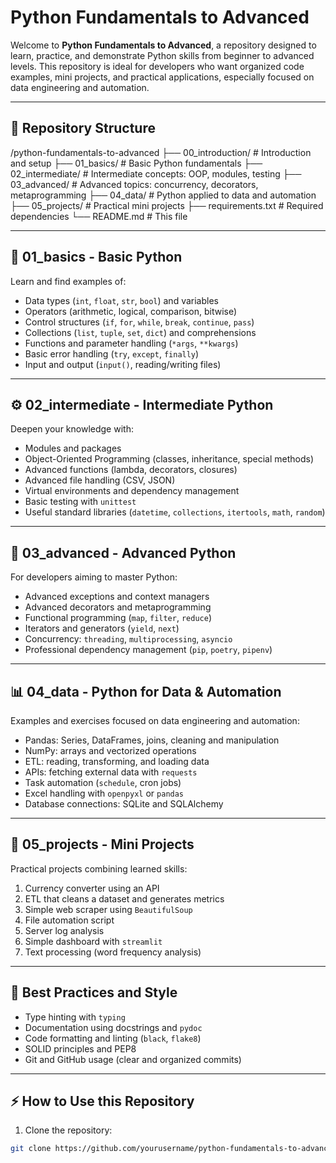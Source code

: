 # Python Fundamentals to Advanced

Welcome to **Python Fundamentals to Advanced**, a repository designed to learn, practice, and demonstrate Python skills from beginner to advanced levels. This repository is ideal for developers who want organized code examples, mini projects, and practical applications, especially focused on data engineering and automation.

---

## 📂 Repository Structure

/python-fundamentals-to-advanced
├── 00_introduction/ # Introduction and setup
├── 01_basics/ # Basic Python fundamentals
├── 02_intermediate/ # Intermediate concepts: OOP, modules, testing
├── 03_advanced/ # Advanced topics: concurrency, decorators, metaprogramming
├── 04_data/ # Python applied to data and automation
├── 05_projects/ # Practical mini projects
├── requirements.txt # Required dependencies
└── README.md # This file


---

## 🧩 01_basics - Basic Python

Learn and find examples of:

- Data types (`int`, `float`, `str`, `bool`) and variables
- Operators (arithmetic, logical, comparison, bitwise)
- Control structures (`if`, `for`, `while`, `break`, `continue`, `pass`)
- Collections (`list`, `tuple`, `set`, `dict`) and comprehensions
- Functions and parameter handling (`*args`, `**kwargs`)
- Basic error handling (`try`, `except`, `finally`)
- Input and output (`input()`, reading/writing files)

---

## ⚙️ 02_intermediate - Intermediate Python

Deepen your knowledge with:

- Modules and packages
- Object-Oriented Programming (classes, inheritance, special methods)
- Advanced functions (lambda, decorators, closures)
- Advanced file handling (CSV, JSON)
- Virtual environments and dependency management
- Basic testing with `unittest`
- Useful standard libraries (`datetime`, `collections`, `itertools`, `math`, `random`)

---

## 🚀 03_advanced - Advanced Python

For developers aiming to master Python:

- Advanced exceptions and context managers
- Advanced decorators and metaprogramming
- Functional programming (`map`, `filter`, `reduce`)
- Iterators and generators (`yield`, `next`)
- Concurrency: `threading`, `multiprocessing`, `asyncio`
- Professional dependency management (`pip`, `poetry`, `pipenv`)

---

## 📊 04_data - Python for Data & Automation

Examples and exercises focused on data engineering and automation:

- Pandas: Series, DataFrames, joins, cleaning and manipulation
- NumPy: arrays and vectorized operations
- ETL: reading, transforming, and loading data
- APIs: fetching external data with `requests`
- Task automation (`schedule`, cron jobs)
- Excel handling with `openpyxl` or `pandas`
- Database connections: SQLite and SQLAlchemy

---

## 🧪 05_projects - Mini Projects

Practical projects combining learned skills:

1. Currency converter using an API
2. ETL that cleans a dataset and generates metrics
3. Simple web scraper using `BeautifulSoup`
4. File automation script
5. Server log analysis
6. Simple dashboard with `streamlit`
7. Text processing (word frequency analysis)

---

## 🧰 Best Practices and Style

- Type hinting with `typing`
- Documentation using docstrings and `pydoc`
- Code formatting and linting (`black`, `flake8`)
- SOLID principles and PEP8
- Git and GitHub usage (clear and organized commits)

---

## ⚡ How to Use this Repository

1. Clone the repository:
```bash
git clone https://github.com/yourusername/python-fundamentals-to-advanced.git